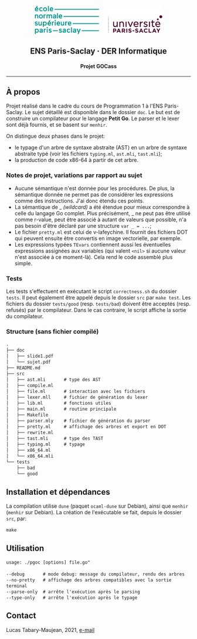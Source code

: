 <p align="center">
  <img src="media/ENS_logo.png" alt="Logo ENS" height=80">
  <h2 align="center">ENS Paris-Saclay · DER Informatique</h2>
  <h4 align="center">Projet GOCass</h3>
</p>

---
## À propos
Projet réalisé dans le cadre du cours de Programmation 1 à l'ENS Paris-Saclay. Le sujet détaillé
est disponible dans le dossier `doc`. Le but est de construire un compilateur pour le langage
**Petit Go**. Le parser et le lexer sont déjà fournis, et se basent sur `menhir`.

On distingue deux phases dans le projet:
- le typage d'un arbre de syntaxe abstraite (AST) en un arbre de syntaxe abstraite
  typé (voir les fichiers `typing.ml`, `ast.mli`, `tast.mli`);
- la production de code x86-64 à partir de cet arbre.


### Notes de projet, variations par rapport au sujet
- Aucune sémantique n'est donnée pour les procédures. De plus, la sémantique donnée ne permet
  pas de considérer les expressions comme des instructions. J'ai donc étendu ces points.
- La sémantique de _ *(wildcard)* a été étendue pour mieux correspondre à celle du langage Go complet.
  Plus précisément, _ ne peut pas être utilisé comme r-value, peut être associé à autant de valeurs que possible,
  n'a pas besoin d'être déclaré par une structure `var _ = ...`;
- Le fichier `pretty.ml` est celui de v-lafeychine. Il fournit des fichiers DOT qui peuvent ensuite être convertis
  en image vectorielle, par exemple.
- Les expressions typées `TEvars` contiennent aussi les éventuelles expressions assignées aux variables (qui valent
  `<nil>` si aucune valeur n'est associée à ce moment-là). Cela rend le code assemblé plus simple.

### Tests
Les tests s'effectuent en exécutant le script `correctness.sh` du dossier `tests`. Il peut également être appelé
depuis le dossier `src` par `make test`. Les fichiers du dossier `tests/good` (resp. `tests/bad`) doivent être
acceptés (resp. refusés) par le compilateur. Dans le cas contraire, le script affiche la sortie du compilateur.

### Structure (sans fichier compilé)

```
.
├── doc
│   ├── slide1.pdf
│   └── sujet.pdf
├── README.md
├── src
│   ├── ast.mli       # type des AST
│   ├── compile.ml
│   ├── file.ml       # interaction avec les fichiers
│   ├── lexer.mll     # fichier de génération du lexer
│   ├── lib.ml        # fonctions utiles
│   ├── main.ml       # routine principale
│   ├── Makefile
│   ├── parser.mly    # fichier de génération du parser
│   ├── pretty.ml     # affichage des arbres et export en DOT
│   ├── rewrite.ml
│   ├── tast.mli      # type des TAST
│   ├── typing.ml     # typage
│   ├── x86_64.ml
│   └── x86_64.mli
└── tests
    ├── bad
    └── good
```

## Installation et dépendances
La compilation utilise `dune` (paquet `ocaml-dune` sur Debian), ainsi que `menhir` (`menhir` sur Debian).
La création de l'exécutable se fait, depuis le dossier `src`, par:
```
make
```

## Utilisation
```
usage: ./pgoc [options] file.go"

--debug       # mode debug: message du compilateur, rendu des arbres
--no-pretty   # affichage des arbres compatibles avec la sortie terminal
--parse-only  # arrête l'exécution après le parsing
--type-only   # arrête l'exécution après le typage
```

## Contact
Lucas Tabary-Maujean, 2021, [e-mail](mailto:l.ta-ma@pm.me)
